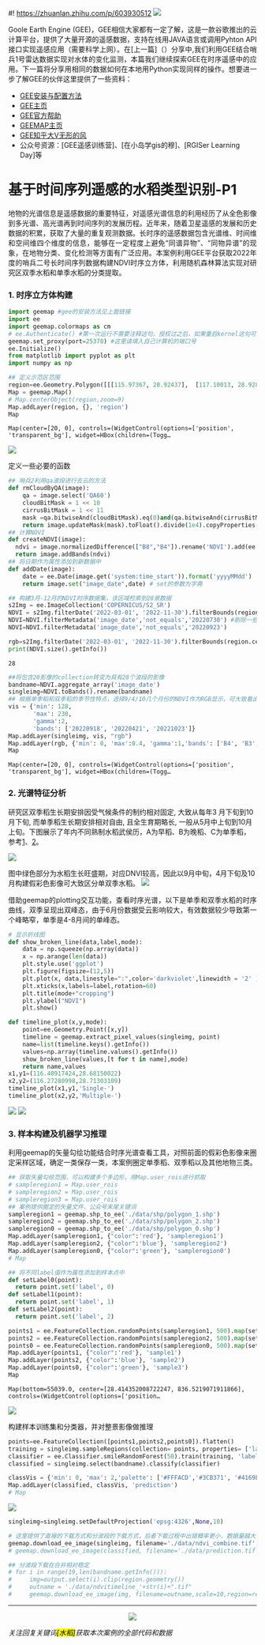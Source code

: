 #! https://zhuanlan.zhihu.com/p/603930512
![](https://dunazo.oss-cn-beijing.aliyuncs.com/blog/WRSDP-5-1.jpg#pic_center)


<p align="justify ">Goole Earth Engine (GEE)，GEE相信大家都有一定了解，这是一款谷歌推出的云计算平台，提供了大量开源的遥感数据，支持在线用JAVA语言或调用Pyhton API接口实现遥感应用（需要科学上网）。在[上一篇]（）分享中,我们利用GEE结合哨兵1号雷达数据实现对水体的变化监测，本篇我们继续探索GEE在时序遥感中的应用。下一篇将分享用相同的数据如何在本地用Python实现同样的操作。想要进一步了解GEE的伙伴这里提供了一些资料：<p>

* [GEE安装与配置方法](https://zhuanlan.zhihu.com/p/550679685)
* [GEE主页](https://code.earthengine.google.com/)
* [GEE官方帮助](https://developers.google.com/earth-engine/)
* [GEEMAP主页](https://geemap.org/)
* [GEE知乎大V无形的风](https://zhuanlan.zhihu.com/p/29000495)
* 公众号资源：[GEE遥感训练营]、[在小岛学gis的穆]、[RGISer Learning Day]等

# 基于时间序列遥感的水稻类型识别-P1

<p align="justify ">地物的光谱信息是遥感数据的重要特征，对遥感光谱信息的利用经历了从全色影像到多光谱、高光谱再到时间序列的发展历程。近年来，随着卫星遥感的发展和历史数据的积累，获取了大量的重复观测数据。长时序的遥感数据包含光谱维、时间维和空间维四个维度的信息，能够在一定程度上避免“同谱异物”、“同物异谱”的现象，在地物分类、变化检测等方面有广泛应用。本案例利用GEE平台获取2022年度的哨兵二号长时间序列数据构建NDVI时序立方体，利用随机森林算法实现对研究区双季水稻和单季水稻的分类提取。<p>

### 1. 时序立方体构建


```python
import geemap #gee的安装方法见上面链接
import ee
import geemap.colormaps as cm
# ee.Authenticate() #第一次运行不需要注释这句，授权过之后，如果重启kernel这句可以注释掉，不必进行授权步骤也可以，如果报错需要重新授权。
geemap.set_proxy(port=25378) #这里请填入自己计算机的端口号
ee.Initialize()
from matplotlib import pyplot as plt
import numpy as np
```


```python
## 定义示范区范围
region=ee.Geometry.Polygon([[[115.97367, 28.92437],  [117.10013, 28.92824],  [117.09920, 27.93711],   [115.98318, 27.93339],   [115.97367, 28.92437]]])
Map = geemap.Map()
# Map.centerObject(region,zoom=9)
Map.addLayer(region, {}, 'region')
Map
```


    Map(center=[20, 0], controls=(WidgetControl(options=['position', 'transparent_bg'], widget=HBox(children=(Togg…


![](https://dunazo.oss-cn-beijing.aliyuncs.com/blog/1.JPG)

定义一些必要的函数


```python
## 哨兵2利用qa波段进行去云的方法
def rmCloudByQA(image):
    qa = image.select('QA60')
    cloudBitMask = 1 << 10
    cirrusBitMask = 1 << 11 
    mask =qa.bitwiseAnd(cloudBitMask).eq(0)and(qa.bitwiseAnd(cirrusBitMask).eq(0))
    return image.updateMask(mask).toFloat().divide(1e4).copyProperties(image, ["system:time_start"])
## 计算NDVI
def createNDVI(image):
  ndvi = image.normalizedDifference(["B8","B4"]).rename('NDVI').add(ee.Number(1)).divide(ee.Number(2.0)).multiply(ee.Number(255)).toByte()
  return image.addBands(ndvi)
## 将日期作为属性添加到新数据中
def addDate(image):
    date = ee.Date(image.get('system:time_start')).format('yyyyMMdd')
    return image.set("image_date",date) # set的参数为字典
```


```python
## 构建3月-12月的NDVI时序数据集，该区域检索到28景数据
s2Img = ee.ImageCollection('COPERNICUS/S2_SR')
NDVI = s2Img.filterDate('2022-03-01', '2022-11-30').filterBounds(region.centroid()).filter(ee.Filter.lt('CLOUDY_PIXEL_PERCENTAGE', 64)).map(rmCloudByQA).map(addDate).map(createNDVI).select('NDVI').sort("image_date")
NDVI=NDVI.filterMetadata('image_date','not_equals','20220730') #剔除一些受云亮影响数据缺失较多的数据
NDVI=NDVI.filterMetadata('image_date','not_equals','20220923')

rgb=s2Img.filterDate('2022-03-01', '2022-11-30').filterBounds(region.centroid()).filter(ee.Filter.lt('CLOUDY_PIXEL_PERCENTAGE', 30)).map(rmCloudByQA).mosaic()
print(NDVI.size().getInfo())
```

    28
    


```python
##将包含28影像的collection转变为具有28个波段的影像
bandname=NDVI.aggregate_array('image_date')
singleimg=NDVI.toBands().rename(bandname) 
## 根据单季稻和双季稻的季节性特点，选择9/4/10几个月份的NDVI作为RGB显示，可大致看出不同时段水稻的分布情况，见后面分析
vis = {'min': 128,
       'max': 230,
       'gamma':2,
       'bands': ['20220918', '20220421', '20221023']}
Map.addLayer(singleimg, vis, "rgb")
Map.addLayer(rgb, {'min': 0, 'max':0.4, 'gamma':1,'bands': ['B4', 'B3', 'B2']}, "s2")
Map
```


    Map(center=[20, 0], controls=(WidgetControl(options=['position', 'transparent_bg'], widget=HBox(children=(Togg…


### 2. 光谱特征分析

研究区双季稻生长期安排因受气候条件的制约相对固定, 大致从每年3 月下旬到10月下旬, 而单季稻生长期安排相对自由, 且全生育期略长, 一般从5月中上旬到10月上旬。下图展示了年内不同熟制水稻武侯历，A为早稻、B为晚稻、C为单季稻，参考[1](http://www.jnr.ac.cn/CN/10.11849/zrzyxb.2011.02.002)、[2](https://www.cnblogs.com/enviidl/p/16943528.html)。

![](https://dunazo.oss-cn-beijing.aliyuncs.com/blog/10.png)

图中绿色部分为水稻生长旺盛期，对应DNVI较高，因此以9月中旬，4月下旬及10月构建假彩色影像可大致区分单双季水稻。
![](https://dunazo.oss-cn-beijing.aliyuncs.com/blog/2.JPG)

<p align="justify ">借助geemap的plotting交互功能，查看时序光谱，以下是单季和双季水稻的时序曲线，双季呈现出双峰态，由于6月份数据受云影响较大，有效数据较少导致第一个峰略窄，单季是4-8月间的单峰态。<p>


```python
# 显示折线图
def show_broken_line(data,label,mode):
    data = np.squeeze(np.array(data))
    x = np.arange(len(data))
    plt.style.use('ggplot')
    plt.figure(figsize=(12,5))
    plt.plot(x, data,linestyle=":",color='darkviolet',linewidth = '2' )#, label="1", linestyle=":")
    plt.xticks(x,labels=label,rotation=60)
    plt.title(mode+"cropping")
    plt.ylabel("NDVI")
    plt.show()

def timeline_plot(x,y,mode):
    point=ee.Geometry.Point([x,y])
    timeline = geemap.extract_pixel_values(singleimg, point)
    name=list(timeline.keys().getInfo())
    values=np.array(timeline.values().getInfo())
    show_broken_line(values,[t for t in name],mode)
    return name,values
x1,y1=(116.40917424,28.68150022)
x2,y2=(116.27280998,28.71303109)
timeline_plot(x1,y1,'Single-')
timeline_plot(x2,y2,'Multiple-')
```

![](https://dunazo.oss-cn-beijing.aliyuncs.com/blog/12.png)
![](https://dunazo.oss-cn-beijing.aliyuncs.com/blog/11.png)

   


### 3. 样本构建及机器学习推理

<p align="justify ">利用geemap的矢量勾绘功能结合时序光谱查看工具，对照前面的假彩色影像来圈定采样区域，确定一类保存一类，本案例圈定单季稻、双季稻以及其他地物三类。<p>


```python
## 获取矢量勾绘范围，可以构建多个多边形，用Map.user_rois进行抓取
# sampleregion1 = Map.user_rois
# sampleregion2 = Map.user_rois
# sampleregion3 = Map.user_rois
## 案例提供圈定的矢量文件，公众号末尾关键词
sampleregion1 = geemap.shp_to_ee('./data/shp/polygon_1.shp')
sampleregion2 = geemap.shp_to_ee('./data/shp/polygon_2.shp')
sampleregion0 = geemap.shp_to_ee('./data/shp/polygon_0.shp')
Map.addLayer(sampleregion1, {"color":'red'}, 'sampleregion1')
Map.addLayer(sampleregion2, {"color":'blue'}, 'sampleregion2')
Map.addLayer(sampleregion0, {"color":'green'}, 'sampleregion0')
# Map
```


```python
## 将不同label值作为属性添加到样本点中
def setLabel0(point):
  return point.set('label', 0) 
def setLabel1(point):
  return point.set('label', 1) 
def setLabel2(point):
  return point.set('label', 2) 
```


```python
points1 = ee.FeatureCollection.randomPoints(sampleregion1, 500).map(setLabel1)
points2 = ee.FeatureCollection.randomPoints(sampleregion2, 500).map(setLabel2)
points0 = ee.FeatureCollection.randomPoints(sampleregion0, 500).map(setLabel0)
Map.addLayer(points1, {"color":'red'}, 'sample1')
Map.addLayer(points2, {"color":'blue'}, 'sample2')
Map.addLayer(points0, {"color":'green'}, 'sample3')
Map
```


    Map(bottom=55039.0, center=[28.414352008722247, 836.5219071911866], controls=(WidgetControl(options=['position…

![](https://dunazo.oss-cn-beijing.aliyuncs.com/blog/4.JPG)

构建样本训练集和分类器，并对整景影像做推理


```python
points=ee.FeatureCollection([points1,points2,points0]).flatten()
training = singleimg.sampleRegions(collection= points, properties= ['label'],scale= 10)
classifier = ee.Classifier.smileRandomForest(50).train(training, 'label', singleimg.bandNames())
classified = singleimg.select(bandname).classify(classifier)
```


```python
classVis = {'min': 0, 'max': 2,'palette': ['#FFFACD','#3CB371', '#4169E1']}
Map.addLayer(classified, classVis, 'prediction')
# Map
```


![](https://dunazo.oss-cn-beijing.aliyuncs.com/blog/7.JPG)

```python
singleimg=singleimg.setDefaultProjection('epsg:4326',None,10)
```


```python
# 这里提供了直接的下载方式和分波段的下载方式，后者下载过程中出错概率更小，数据量越大下载越不稳定，主要受网络和梯子的影响
geemap.download_ee_image(singleimg, filename='./data/ndvi_combine.tif',scale=10,region=region,crs='EPSG:4326')
# geemap.download_ee_image(classified, filename='./data/prediction.tif',scale=10,region=region,crs='EPSG:4326')

## 分波段下载在合并相对稳定
# for i in range(19,len(bandname.getInfo())):
#     img=output.select(i).clip(region.geometry())
#     outname = './data/ndvitimeline_'+str(i)+".tif"
#     geemap.download_ee_image(img, filename=outname,scale=10,region=region.geometry(),crs='EPSG:4326')
```

----------------------------------------
<div align=center><img src="https://dunazo.oss-cn-beijing.aliyuncs.com/blog/45%E5%BA%A6%E7%A7%91%E7%A0%94%E4%BA%BA%E5%85%AC%E4%BC%97%E5%8F%B7%E4%BA%8C%E7%BB%B4%E7%A0%81new.gif"></div>

_关注回复关键词<mark>[水稻]</mark>获取本次案例的全部代码和数据_

